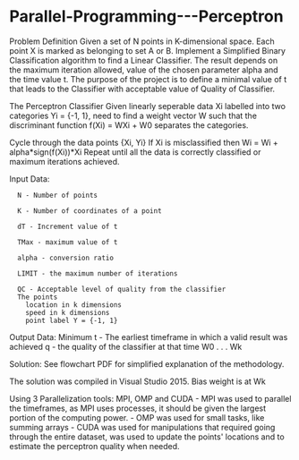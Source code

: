 # Parallel-Programming---Perceptron

Problem Definition
  Given a set of N points in K-dimensional space. Each point X is marked as belonging to set A or B. Implement a Simplified Binary Classification algorithm to find a Linear Classifier. The result depends on the maximum iteration allowed, value of the chosen parameter alpha and the time value t. The purpose of the project is to define a minimal value of t that leads to the Classifier with acceptable value of Quality of Classifier.

The Perceptron Classifier
  Given linearly seperable data Xi labelled into two categories Yi = {-1, 1}, need to find a weight vector W such that the discriminant  function f(Xi) = WXi + W0  separates the categories.

  Cycle through the data points {Xi, Yi} 
    If Xi is misclassified then Wi = Wi + alpha*sign(f(Xi))*Xi
  Repeat until all the data is correctly classified or maximum iterations achieved. 

Input Data:
```
  N - Number of points
  
  K - Number of coordinates of a point
  
  dT - Increment value of t
  
  TMax - maximum value of t
  
  alpha - conversion ratio
  
  LIMIT - the maximum number of iterations
  
  QC - Acceptable level of quality from the classifier
  The points 
    location in k dimensions
    speed in k dimensions
    point label Y = {-1, 1}
```
    
Output Data:
  Minimum t - The earliest timeframe in which a valid result was achieved
  q - the quality of the classifier at that time
  W0
  .
  .
  .
  Wk

Solution: 
  See flowchart PDF for simplified explanation of the methodology.

  The solution was compiled in Visual Studio 2015.
  Bias weight is at Wk
  
  Using 3 Parallelization tools: MPI, OMP and CUDA
    - MPI was used to parallel the timeframes, as MPI uses processes, it should be given the largest portion of the computing power.
    - OMP was used for small tasks, like summing arrays
    - CUDA was used for manipulations that required going through the entire dataset, was used to update the points' locations and to estimate the perceptron quality when needed.
  
  
